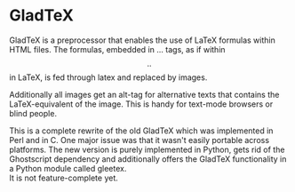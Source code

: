 GladTeX
=======

GladTeX is a preprocessor that enables the use of LaTeX formulas within HTML
files. The formulas, embedded in <eq>...</eq> tags, as if within $$..$$ in LaTeX,
is fed through latex and replaced by images.

Additionally all images get an alt-tag for alternative texts that contains the
LaTeX-equivalent of the image. This is handy for text-mode browsers or blind
people.

This is a complete rewrite of the old GladTeX which was implemented in Perl and
in C. One major issue was that it wasn't easily portable across platforms. The
new version is purely implemented in Python, gets rid of the Ghostscript
dependency and additionally offers the GladTeX functionality in a Python module
called gleetex.  
It is not feature-complete yet.

